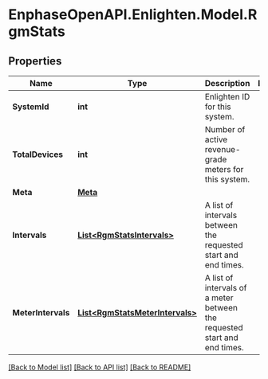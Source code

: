 # EnphaseOpenAPI.Enlighten.Model.RgmStats

## Properties

Name | Type | Description | Notes
------------ | ------------- | ------------- | -------------
**SystemId** | **int** | Enlighten ID for this system. | 
**TotalDevices** | **int** | Number of active revenue-grade meters for this system. | 
**Meta** | [**Meta**](Meta.md) |  | 
**Intervals** | [**List&lt;RgmStatsIntervals&gt;**](RgmStatsIntervals.md) | A list of intervals between the requested start and end times. | 
**MeterIntervals** | [**List&lt;RgmStatsMeterIntervals&gt;**](RgmStatsMeterIntervals.md) | A list of intervals of a meter between the requested start and end times. | 

[[Back to Model list]](../README.md#documentation-for-models) [[Back to API list]](../README.md#documentation-for-api-endpoints) [[Back to README]](../README.md)

